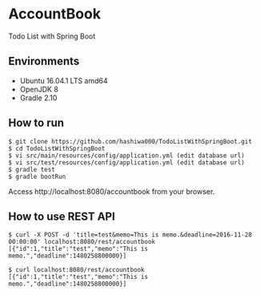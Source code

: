 # AccountBook
Todo List with Spring Boot

## Environments

- Ubuntu 16.04.1 LTS amd64
- OpenJDK 8
- Gradle 2.10


## How to run

```
$ git clone https://github.com/hashiwa000/TodoListWithSpringBoot.git
$ cd TodoListWithSpringBoot
$ vi src/main/resources/config/application.yml (edit database url)
$ vi src/test/resources/config/application.yml (edit database url)
$ gradle test
$ gradle bootRun
```

Access http://localhost:8080/accountbook from your browser.

## How to use REST API

```
$ curl -X POST -d 'title=test&memo=This is memo.&deadline=2016-11-28 00:00:00' localhost:8080/rest/accountbook
[{"id":1,"title":"test","memo":"This is memo.","deadline":1480258800000}]

$ curl localhost:8080/rest/accountbook
[{"id":1,"title":"test","memo":"This is memo.","deadline":1480258800000}]
```


